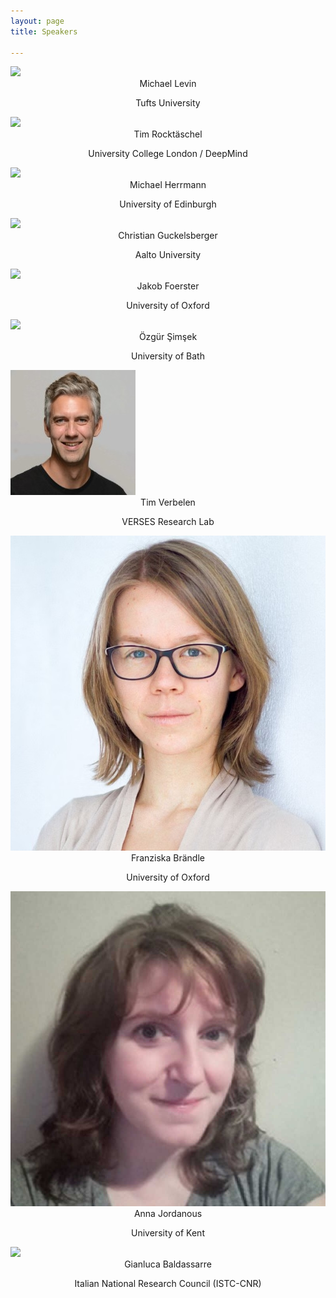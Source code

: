 ```yaml
---
layout: page
title: Speakers

---
```



<div class="container">
  <div class="row">
    <div class="col-sm">
      <img class="organiser-img" src='/assets/img/Michael-Levin-profile.jpg'>
      <div class="organiser-name" style="text-align: center;"> 
      Michael Levin<br> <p class='speaker-affiliation'>Tufts University</p>
      </div>
    </div>
    <div class="col-sm">
      <img class="organiser-img" src='/assets/img/Tim-Rocktaeschel-photo-square.png'>
      <div class="organiser-name" style="text-align: center;"> 
      Tim Rocktäschel <br> <p class='speaker-affiliation'>University College London / DeepMind</p>
      </div>
    </div>
    <div class="col-sm">
      <img class="organiser-img" src='/assets/img/Michael_Herrmann.jpg'>
      <div class="organiser-name" style="text-align: center;"> Michael Herrmann <br> <p 
class='speaker-affiliation'>  University of Edinburgh </p>
</div>
    </div>
    </div>
  <div class="row">
    <div class="col-sm">
      <img class="organiser-img" src='/assets/img/Christian_Guckelsberger.jpg'>
      <div class="organiser-name" style="text-align: center;"> 
      Christian Guckelsberger<br> <p class='speaker-affiliation'>Aalto University</p>
      </div>
    </div>
    <div class="col-sm">
      <img class="organiser-img" src='/assets/img/foerster.png'>
      <div class="organiser-name" style="text-align: center;"> 
      Jakob Foerster <br> <p class='speaker-affiliation'>University of Oxford</p>
      </div>
    </div>
    <div class="col-sm">
      <img class="organiser-img" src='/assets/img/simsek-headshot.png'>
      <div class="organiser-name" style="text-align: center;"> Özgür Şimşek <br> <p 
class='speaker-affiliation'>  University of Bath </p>
</div>
    </div>
    </div>
    <div class="row">
    <div class="col-sm">
      <img class="organiser-img" src='/assets/img/Tim_Verbelen.jpeg'>
      <div class="organiser-name" style="text-align: center;"> 
      Tim Verbelen<br> <p class='speaker-affiliation'>VERSES Research Lab</p>
      </div>
    </div>
    <div class="col-sm">
      <img class="organiser-img" src='/assets/img/franziskabraendle2.jpg'>
      <div class="organiser-name" style="text-align: center;"> 
      Franziska Brändle <br> <p class='speaker-affiliation'>University of Oxford</p>
      </div>
    </div>
    <div class="col-sm">
      <img class="organiser-img" src='/assets/img/AnnaJordanous.jpg'>
      <div class="organiser-name" style="text-align: center;"> Anna Jordanous <br> <p 
class='speaker-affiliation'>  University of Kent </p>
</div>
    </div>
    </div>
<div class="row">
    <div class="col-sm">
    </div>
    <div class="col-sm">
      <img class="organiser-img" src='/assets/img/baldassarre.jpeg'>
      <div class="organiser-name" style="text-align: center;"> 
      Gianluca Baldassarre <br> <p class='speaker-affiliation'> Italian National Research Council (ISTC-CNR)</p>
      </div>
    </div>
  <div class="col-sm">
  </div>
</div>